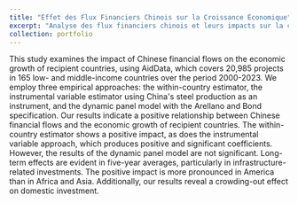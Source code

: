 ```yaml
---
title: "Effet des Flux Financiers Chinois sur la Croissance Économique"
excerpt: "Analyse des flux financiers chinois et leurs impacts sur la croissance économique dans 147 pays entre 2000 et 2021.<br/><img src='/images/chinese-financil_flow/Project_Map_Africa.png'>"
collection: portfolio
---
```


This study examines the impact of Chinese financial flows on the economic growth of recipient countries, using AidData, which covers 20,985 projects in 165 low- and middle-income countries over the period 2000-2023. We employ three empirical approaches: the within-country estimator, the instrumental variable estimator using China's steel production as an instrument, and the dynamic panel model with the Arellano and Bond specification.  Our results indicate a positive relationship between Chinese financial flows and the economic growth of recipient countries. The within-country estimator shows a positive impact, as does the instrumental variable approach, which produces positive and significant coefficients. However, the results of the dynamic panel model are not significant. Long-term effects are evident in five-year averages, particularly in infrastructure-related investments. The positive impact is more pronounced in America than in Africa and Asia. Additionally, our results reveal a crowding-out effect on domestic investment.





